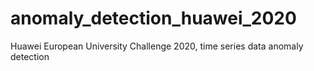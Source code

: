 # anomaly_detection_huawei_2020
Huawei European University Challenge 2020, time series data anomaly detection
